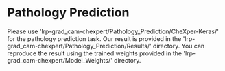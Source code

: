 # Pathology Prediction
Please use 'lrp-grad_cam-chexpert/Pathology_Prediction/CheXper-Keras/' for the pathology prediction task. Our result is provided in the 'lrp-grad_cam-chexpert/Pathology_Prediction/Results/' directory. You can reproduce the result using the trained weights provided in the 'lrp-grad_cam-chexpert/Model_Weights/' directory.

